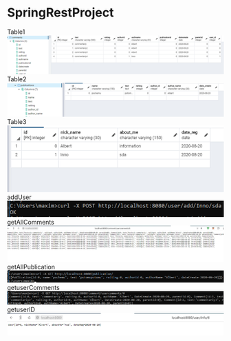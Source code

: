 # SpringRestProject

 Table1
![Image alt](springrestproject/screens/Teble1.png)
Table2
![Image alt](springrestproject/screens/Table2.png)
Table3
![Image alt](springrestproject/screens/Table3.png)
addUser
![Image alt](springrestproject/screens/addUser.png)
getAllComments
![Image alt](springrestproject/screens/getAllComments.png)
getAllPublication
![Image alt](springrestproject/screens/getAllPublication.png)
getuserComments
![Image alt](springrestproject/screens/getuserComments.png)
getuserID
![Image alt](springrestproject/screens/getuserID.png)
